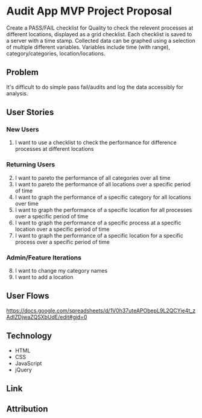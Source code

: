 <!-- # Audit App-->
# Audit App MVP Project Proposal

Create a PASS/FAIL checklist for Quality to check the relevent processes at different locations, displayed as a grid checklist.
Each checklist is saved to a server with a time stamp.
Collected data can be graphed using a selection of multiple different variables.
    Variables include time (with range), category/categories, location/locations.

## Problem

It's difficult to do simple pass fail/audits and log the data accessibly for analysis.

<!-- ![Screenshot](img/Recipe-API-Screenshot.png) -->

## User Stories

### New Users
1. I want to use a checklist to check the performance for difference processes at different locations

### Returning Users
2. I want to pareto the performance of all categories over all time
3. I want to pareto the performance of all locations over a specific period of time
4. I want to graph the performance of a specific category for all locations over time
5. I want to graph the performance of a specific location for all processes over a specific period of time
6. I want to graph the performance of a specific process at a specific location over a specific period of time
7. I want to graph the performance of a specific location for a specific process over a specific period of time

### Admin/Feature Iterations
8. I want to change my category names
9. I want to add a location

## User Flows

https://docs.google.com/spreadsheets/d/1V0h37uteAPObepL9L2QCYie4t_zAdIZDjwaZQSXbUdE/edit#gid=0

## Technology

* HTML
* CSS
* JavaScript
* jQuery

## Link

## Attribution
